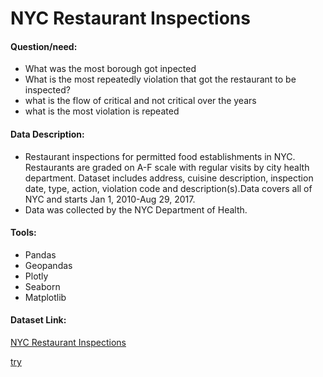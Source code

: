 # NYC Restaurant Inspections
#### Question/need:
* What was the most borough got inpected
* What is the most repeatedly violation that got the restaurant to be inspected?
* what is the flow of critical and not critical over the years
* what is the most violation is repeated

#### Data Description:
* Restaurant inspections for permitted food establishments in NYC. Restaurants are graded on A-F scale with regular visits by city health department.
Dataset includes address, cuisine description, inspection date, type, action, violation code and description(s).Data covers all of NYC and starts Jan 1, 2010-Aug 29, 2017.
* Data was collected by the NYC Department of Health.

#### Tools:
* Pandas
* Geopandas
* Plotly
* Seaborn
* Matplotlib

#### Dataset Link:
[NYC Restaurant Inspections](https://www.kaggle.com/new-york-city/nyc-inspections?select=DOHMH_New_York_City_Restaurant_Inspection_Results.csv)

[try](file:///Users/mariamf/Downloads/map.html)
